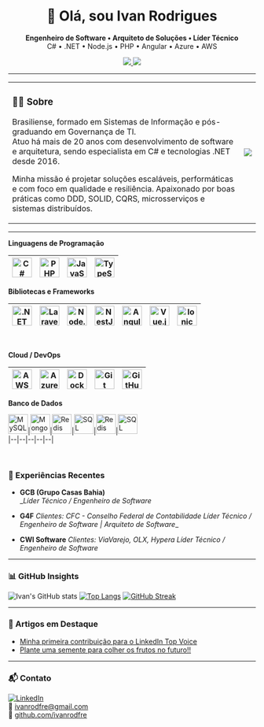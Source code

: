 <h1 align="center">👋 Olá, sou Ivan Rodrigues</h1>
<p align="center">
  <strong>Engenheiro de Software • Arquiteto de Soluções • Líder Técnico</strong><br/>
  C# • .NET • Node.js • PHP • Angular • Azure • AWS 
</p>

<p align="center">
  <a href="https://aws.amazon.com/certification/certified-cloud-practitioner/">
    <img src="https://img.shields.io/badge/AWS_Cloud_Practitioner-232F3E?style=for-the-badge&logo=amazonaws&logoColor=white"/>
  </a>
  <a href="https://learn.microsoft.com/en-us/certifications/azure-fundamentals/">
    <img src="https://img.shields.io/badge/Azure_Fundamentals-0078D4?style=for-the-badge&logo=microsoftazure&logoColor=white"/>
  </a>
</p>

---

<table>
<tr>
<td>

### 👨‍💻 Sobre

Brasiliense, formado em Sistemas de Informação e pós-graduando em Governança de TI.  
Atuo há mais de 20 anos com desenvolvimento de software e arquitetura, sendo especialista em C# e tecnologias .NET desde 2016.

Minha missão é projetar soluções escaláveis, performáticas e com foco em qualidade e resiliência. Apaixonado por boas práticas como DDD, SOLID, CQRS, microsserviços e sistemas distribuídos.

</td>
<td>

<img src= "https://avatars.githubusercontent.com/u/13109432?v=4">
</td>
</tr>
</table>

---

**Linguagens de Programação**

<img src="https://cdn.jsdelivr.net/gh/devicons/devicon/icons/csharp/csharp-original.svg" title="C#" width="40"/>|<img src="https://cdn.jsdelivr.net/gh/devicons/devicon/icons/php/php-original.svg" title="PHP" width="40"/>|<img src="https://cdn.jsdelivr.net/gh/devicons/devicon/icons/javascript/javascript-original.svg" title="JavaScript" width="40"/>|<img src="https://cdn.jsdelivr.net/gh/devicons/devicon/icons/typescript/typescript-original.svg" title="TypeScript" width="40"/>
|--|--|--|--|

**Bibliotecas e Frameworks**

<img src="https://cdn.jsdelivr.net/gh/devicons/devicon/icons/dotnetcore/dotnetcore-original.svg" title=".NET Core" width="40"/>|<img src="https://cdn.jsdelivr.net/gh/devicons/devicon/icons/laravel/laravel-original.svg" title="Laravel" width="40"/>|<img src="https://cdn.jsdelivr.net/gh/devicons/devicon/icons/nodejs/nodejs-original.svg" title="Node.js" width="40"/>|<img src="https://cdn.jsdelivr.net/gh/devicons/devicon/icons/nestjs/nestjs-original.svg" title="NestJS" width="40"/>|<img src="https://cdn.jsdelivr.net/gh/devicons/devicon/icons/angularjs/angularjs-original.svg" title="Angular" width="40"/>|<img src="https://cdn.jsdelivr.net/gh/devicons/devicon/icons/vuejs/vuejs-original.svg" title="Vue.js" width="40"/>|<img src="https://cdn.jsdelivr.net/gh/devicons/devicon/icons/ionic/ionic-original.svg" title="Ionic" width="40"/>
|--|--|--|--|--|--|--|
<br>

**Cloud / DevOps**

<img src="https://cdn.jsdelivr.net/gh/devicons/devicon/icons/amazonwebservices/amazonwebservices-original-wordmark.svg" title="AWS" width="40"/>|<img src="https://cdn.jsdelivr.net/gh/devicons/devicon/icons/azure/azure-original.svg" title="Azure" width="40"/>|<img src="https://cdn.jsdelivr.net/gh/devicons/devicon/icons/docker/docker-original.svg" title="Docker" width="40"/>|<img src="https://cdn.jsdelivr.net/gh/devicons/devicon/icons/git/git-original.svg" title="Git" width="40"/>|<img src="https://cdn.jsdelivr.net/gh/devicons/devicon/icons/github/github-original.svg" title="GitHub" width="40"/>
|--|--|--|--|--|

**Banco de Dados**

<img src="https://cdn.jsdelivr.net/gh/devicons/devicon/icons/mysql/mysql-original.svg" title="MySQL" width="40"/>|<img src="https://cdn.jsdelivr.net/gh/devicons/devicon/icons/mongodb/mongodb-original.svg" title="MongoDB" width="40"/>|<img src="https://cdn.jsdelivr.net/gh/devicons/devicon/icons/redis/redis-original.svg" title="Redis" width="40"/>|<img src="https://cdn.jsdelivr.net/gh/devicons/devicon/icons/sqlite/sqlite-original.svg" title="SQL" width="40"/>|<img src="https://cdn.jsdelivr.net/gh/devicons/devicon/icons/redis/redis-original.svg" title="Redis" width="40"/>|<img src="https://cdn.jsdelivr.net/gh/devicons/devicon/icons/sqlite/sqlite-original.svg" title="SQL" width="40"/><br>
|--|--|--|--|--|

<br>


### 💼 Experiências Recentes

- **GCB (Grupo Casas Bahia)**  
  __Líder Técnico / Engenheiro de Software_ 

- **G4F**
  _Clientes: CFC - Conselho Federal de Contabilidade_
  _Líder Técnico / Engenheiro de Software | Arquiteto de Software__

- **CWI Software**
  _Clientes: ViaVarejo, OLX, Hypera_
  _Líder Técnico / Engenheiro de Software_

---

### 📊 GitHub Insights

![Ivan's GitHub stats](https://github-readme-stats.vercel.app/api?username=ivanrodfre&show_icons=true&count_private=true&include_all_commits=true)
[![Top Langs](https://github-readme-stats.vercel.app/api/top-langs/?username=ivanrodfre&layout=compact)](https://github.com/anuraghazra/github-readme-stats)
[![GitHub Streak](https://github-readme-streak-stats.herokuapp.com/?user=ivanrodfre)](https://github.com/ivanrodfre)



---

### 📝 Artigos em Destaque

- [Minha primeira contribuição para o LinkedIn Top Voice](https://www.linkedin.com/pulse/minha-primeira-contribui%C3%A7%C3%A3o-para-o-linkedin-top-voice-ivan-rodrigues-xwnie/)
- [Plante uma semente para colher os frutos no futuro!!](https://www.linkedin.com/pulse/plante-uma-semente-para-colher-os-frutos-futuro-ivan-rodrigues/)

---

### 📬 Contato

[![LinkedIn](https://img.shields.io/badge/-ivanrodfre-blue?style=flat&logo=linkedin&logoColor=white)](https://linkedin.com/in/ivanrodfre)  
📧 ivanrodfre@gmail.com  
🔗 [github.com/ivanrodfre](https://github.com/ivanrodfre)
